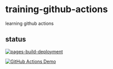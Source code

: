 # training-github-actions

learning github actions

## status

[![pages-build-deployment](https://github.com/ukbendavies/training-github-actions/actions/workflows/pages/pages-build-deployment/badge.svg?branch=main&event=push)](https://github.com/ukbendavies/training-github-actions/actions/workflows/pages/pages-build-deployment)

[![GitHub Actions Demo](https://github.com/ukbendavies/training-github-actions/actions/workflows/test.yml/badge.svg?branch=main&event=workflow_run)](https://github.com/ukbendavies/training-github-actions/actions/workflows/test.yml)